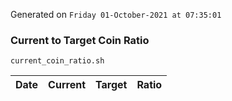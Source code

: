 Generated on `Friday 01-October-2021 at 07:35:01`

### Current to Target Coin Ratio
`current_coin_ratio.sh`

Date|Current|Target|Ratio
---|---|---|---

